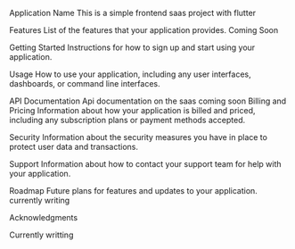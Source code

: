 Application Name
This is a simple frontend saas project with flutter

Features
List of the features that your application provides. Coming Soon

Getting Started
Instructions for how to sign up and start using your application.

Usage
How to use your application, including any user interfaces, dashboards, or command line interfaces.

API Documentation
Api documentation on the saas coming soon
Billing and Pricing
Information about how your application is billed and priced, including any subscription plans or payment methods accepted.

Security
Information about the security measures you have in place to protect user data and transactions.

Support
Information about how to contact your support team for help with your application.

Roadmap
Future plans for features and updates to your application. currently writing

Acknowledgments

Currently writting